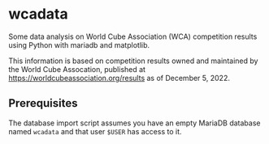 # wcadata

Some data analysis on World Cube Association (WCA) competition results
using Python with mariadb and matplotlib.

This information is based on competition results owned and maintained by the
World Cube Assocation, published at https://worldcubeassociation.org/results
as of December 5, 2022.

## Prerequisites

The database import script assumes you have an empty MariaDB
database named `wcadata` and that user `$USER` has access to it.
